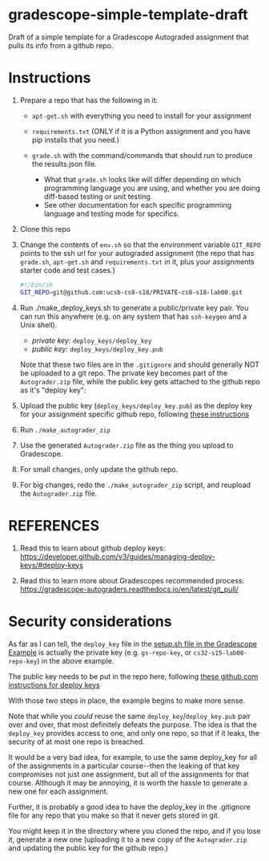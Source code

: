 # gradescope-simple-template-draft

Draft of a simple template for a Gradescope Autograded assignment that pulls its info from a github repo.

# Instructions

1. Prepare a repo that has the following in it:
   * `apt-get.sh` with everything you need to install for your assignment
   * `requirements.txt` (ONLY if it is a Python assignment and you have pip installs that
       you need.)
   * `grade.sh` with the command/commands that should run to produce the results.json file.

      - What that `grade.sh` looks like will differ depending on which programming language you are using, and whether
         you are doing diff-based testing or unit testing.
      - See other documentation for each specific programming language and testing mode for specifics.
       

2. Clone this repo

3. Change the contents of `env.sh` so that the environment variable `GIT_REPO` points to the ssh url for your autograded assignment (the repo that has `grade.sh`, `apt-get.sh` and `requirements.txt` in it, plus your assignments starter code and test cases.)

   ```bash
   #!/bin/sh
   GIT_REPO=git@github.com:ucsb-cs8-s18/PRIVATE-cs8-s18-lab00.git
   ```


4. Run ./make_deploy_keys.sh to generate a public/private key pair.  You can
   run this anywhere (e.g. on any system that has `ssh-keygen` and a Unix shell).
   
   * *private key:* `deploy_keys/deploy_key`
   * *public key:* `deploy_keys/deploy_key.pub`

   Note
   that these two files are in the `.gitignore` and should generally
   NOT be uploaded to a git repo.  The private key becomes part of the `Autograder.zip`
   file, while the public key gets attached to the github repo as it's "deploy key":
   
5. Upload the public key (`deploy_keys/deploy_key.pub`) as the deploy key for your assignment specific github repo, following [these instructions](https://developer.github.com/v3/guides/managing-deploy-keys/#deploy-keys)

6. Run `./make_autograder_zip`

7. Use the generated `Autograder.zip` file as the thing you upload to Gradescope.

8. For small changes, only update the github repo.

9. For big changes, redo the `./make_autograder_zip` script, and reupload the `Autograder.zip` file.


# REFERENCES 

1. Read this to learn about github deploy keys:  <https://developer.github.com/v3/guides/managing-deploy-keys/#deploy-keys>

2. Read this to learn more about Gradescopes recommended process: <https://gradescope-autograders.readthedocs.io/en/latest/git_pull/>

# Security considerations

As far as I can tell, the `deploy_key` file in the [setup.sh file in the Gradescope Example](https://github.com/gradescope/autograder_samples/blob/master/deploy_keys/setup.sh) is actually the private key (e.g. `gs-repo-key`, or `cs32-s15-lab00-repo-key`) in the above example.

The public key needs to be put in the repo here, following [these github.com instructions for deploy keys](https://developer.github.com/v3/guides/managing-deploy-keys/#deploy-keys)

With those two steps in place, the example begins to make more sense.

Note that while you *could* reuse the same `deploy_key`/`deploy_key.pub` pair over and over, that most definitely defeats the purpose.    The idea is that the `deploy_key` provides access to one, and only one repo, so that if it leaks, the security of at most one repo is breached.

It would be a very bad idea, for example, to use the same deploy_key for all of the assignments in a particular course--then the leaking of that key compromises not just one assignment, but all of the assignments for that course.   Although it may be annoying, it is worth the hassle to generate a new one for each assignment.

Further, it is probably a good idea to have the deploy_key in the .gitignore file for any repo that you make so that it never gets stored in git.

You might keep it in the directory where you cloned the repo, and if you lose it, generate a new one (uploading it to a new copy of the `Autograder.zip` and updating the public key for the github repo.)






